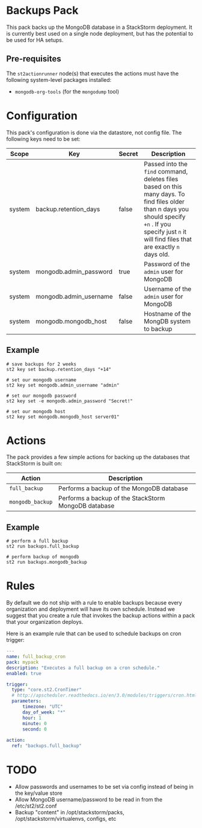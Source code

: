 # Backups Pack

This pack backs up the MongoDB database in a StackStorm deployment. 
It is currently best used on a single node deployment, but has the potential to be used
for HA setups.

## Pre-requisites

The `st2actionrunner` node(s) that executes the actions must have the following system-level
packages installed:

- `mongodb-org-tools`  (for the `mongodump` tool)

# Configuration

This pack's configuration is done via the datastore, not config file.
The following keys need to be set:

| Scope  | Key | Secret | Description |
|--------|-----|--------|-------------|
| system | backup.retention_days  | false | Passed into the `find` command, deletes files based on this many days. To find files older than n days you should specify `+n` . If you specify just `n` it will find files that are exactly `n` days old. |
| system | mongodb.admin_password | true  | Password of the `admin` user for MongoDB |
| system | mongodb.admin_username | false | Username of the `admin` user for MongoDB |
| system | mongodb.mongodb_host   | false | Hostname of the MongDB system to backup |

## Example

```shell
# save backups for 2 weeks
st2 key set backup.retention_days "+14"

# set our mongodb username
st2 key set mongodb.admin_username "admin"

# set our mongodb password
st2 key set -e mongodb.admin_password "Secret!"

# set our mongodb host
st2 key set mongodb.mongodb_host server01"
```

# Actions

The pack provides a few simple actions for backing up the databases that StackStorm
is built on:

| Action            | Description |
|-------------------|-------------|
| `full_backup`     | Performs a backup of the MongoDB database            |
| `mongodb_backup`  | Performs a backup of the StackStorm MongoDB database |

## Example

```shell
# perform a full backup
st2 run backups.full_backup

# perform backup of mongodb
st2 run backups.mongodb_backup
```

# Rules

By default we do not ship with a rule to enable backups because every organization
and deployment will have its own schedule. Instead we suggest that you create
a rule that invokes the backup actions within a pack that your organization deploys.

Here is an example rule that can be used to schedule backups on cron trigger:

```yaml
---
name: full_backup_cron
pack: mypack
description: "Executes a full backup on a cron schedule."
enabled: true

trigger:
  type: "core.st2.CronTimer"
  # http://apscheduler.readthedocs.io/en/3.0/modules/triggers/cron.html#api
  parameters:
      timezone: "UTC"
      day_of_week: "*"
      hour: 1
      minute: 0
      second: 0
  
action:
  ref: "backups.full_backup"

```

# TODO

- Allow passwords and usernames to be set via config instead of being in the key/value store
- Allow MongoDB username/password to be read in from the /etc/st2/st2.conf
- Backup "content" in /opt/stackstorm/packs, /opt/stackstorm/virtualenvs, configs, etc
